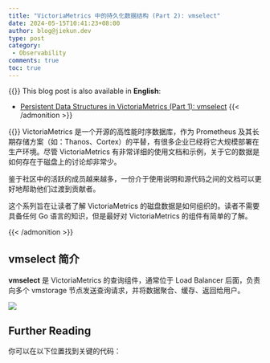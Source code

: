 ```yaml
---
title: "VictoriaMetrics 中的持久化数据结构 (Part 2): vmselect"
date: 2024-05-15T10:41:23+08:00
author: blog@jiekun.dev
type: post
category: 
 - Observability
comments: true
toc: true
---
```


{{<admonition type=note title="Medium">}}
This blog post is also available in **English**: 
- [Persistent Data Structures in VictoriaMetrics (Part 1): vmselect]()
{{< /admonition >}}

{{<admonition type=info title="Series Introduction">}}
VictoriaMetrics 是一个开源的高性能时序数据库，作为 Prometheus 及其长期存储方案（如：Thanos、Cortex）的平替，有很多企业已经将它大规模部署在生产环境。尽管 VictoriaMetrics 有非常详细的使用文档和示例，关于它的数据是如何存在于磁盘上的讨论却非常少。

鉴于社区中的活跃的成员越来越多，一份介于使用说明和源代码之间的文档可以更好地帮助他们过渡到贡献者。

这个系列旨在让读者了解 VictoriaMetrics 的磁盘数据是如何组织的。读者不需要具备任何 Go 语言的知识，但是最好对 VictoriaMetrics 的组件有简单的了解。

{{< /admonition >}}

## vmselect 简介
**vmselect** 是 VictoriaMetrics 的查询组件，通常位于 Load Balancer 后面，负责向多个 vmstorage 节点发送查询请求，并将数据聚合、缓存、返回给用户。

![](../202405-vm-series/vmselect.png)



## Further Reading
你可以在以下位置找到关键的代码：
